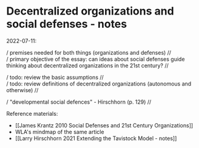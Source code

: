 # Decentralized organizations and social defenses - notes

2022-07-11:

/ premises needed for both things (organizations and defenses) //  
/ primary objective of the essay: can ideas about social defenses guide thinking about decentralized organizations in the 21st century? //  

/ todo: review the basic assumptions //  
/ todo: review definitions of decentralized organizations (autonomous and otherwise) //  


/ "developmental social defences" - Hirschhorn (p. 129) //  

Reference materials:

- [[James Krantz 2010 Social Defenses and 21st Century Organizations]]  
- WLA's mindmap of the same article  
- [[Larry Hirschhorn 2021 Extending the Tavistock Model - notes]]  


